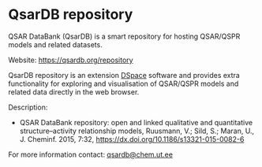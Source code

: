 QsarDB repository
=================

QSAR DataBank (QsarDB) is a smart repository for hosting QSAR/QSPR models and related datasets.

Website: https://qsardb.org/repository

QsarDB repository is an extension [DSpace](https://dspace.org/) software and
provides extra functionality for exploring and visualisation of QSAR/QSPR models
and related data directly in the web browser.

Description:
- QSAR DataBank repository: open and linked qualitative and quantitative structure–activity
  relationship models, Ruusmann, V.; Sild, S.; Maran, U., J. Cheminf. 2015, 7:32, 
  https://dx.doi.org/10.1186/s13321-015-0082-6

For more information contact: qsardb@chem.ut.ee
